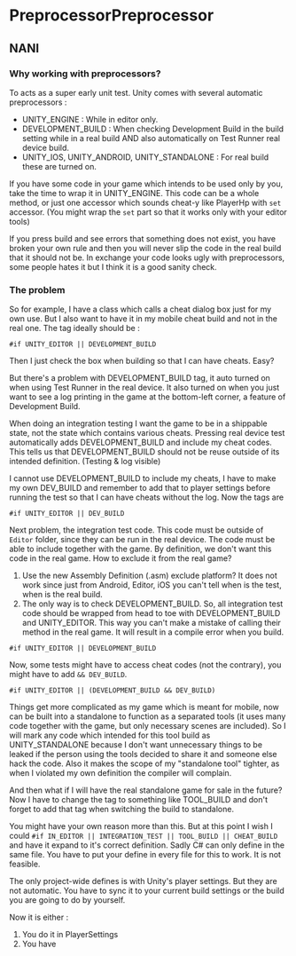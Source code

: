# PreprocessorPreprocessor 

## NANI

### Why working with preprocessors?

To acts as a super early unit test. Unity comes with several automatic preprocessors :

- UNITY_ENGINE : While in editor only.
- DEVELOPMENT_BUILD : When checking Development Build in the build setting while in a real build AND also automatically on Test Runner real device build.
- UNITY_IOS, UNITY_ANDROID, UNITY_STANDALONE : For real build these are turned on.

If you have some code in your game which intends to be used only by you, take the time to wrap it in UNITY_ENGINE. This code can be a whole method, or just one accessor which sounds cheat-y like PlayerHp with `set` accessor. (You might wrap the `set` part so that it works only with your editor tools)

If you press build and see errors that something does not exist, you have broken your own rule and then you will never slip the code in the real build that it should not be. In exchange your code looks ugly with preprocessors, some people hates it but I think it is a good sanity check.

### The problem

So for example, I have a class which calls a cheat dialog box just for my own use. But I also want to have it in my mobile cheat build and not in the real one. The tag ideally should be : 

```
#if UNITY_EDITOR || DEVELOPMENT_BUILD
```

Then I just check the box when building so that I can have cheats. Easy?

But there's a problem with DEVELOPMENT_BUILD tag, it auto turned on when using Test Runner in the real device. It also turned on when you just want to see a log printing in the game at the bottom-left corner, a feature of Development Build.

When doing an integration testing I want the game to be in a shippable state, not the state which contains various cheats. Pressing real device test automatically adds DEVELOPMENT_BUILD and include my cheat codes. This tells us that DEVELOPMENT_BUILD should not be reuse outside of its intended definition. (Testing & log visible)

I cannot use DEVELOPMENT_BUILD to include my cheats, I have to make my own DEV_BUILD and remember to add that to player settings before running the test so that I can have cheats without the log. Now the tags are

```
#if UNITY_EDITOR || DEV_BUILD
```

Next problem, the integration test code. This code must be outside of `Editor` folder, since they can be run in the real device. The code must be able to include together with the game. By definition, we don't want this code in the real game. How to exclude it from the real game?

1. Use the new Assembly Definition (.asm) exclude platform? It does not work since just from Android, Editor, iOS you can't tell when is the test, when is the real build. 
2. The only way is to check DEVELOPMENT_BUILD. So, all integration test code should be wrapped from head to toe with DEVELOPMENT_BUILD and UNITY_EDITOR. This way you can't make a mistake of calling their method in the real game. It will result in a compile error when you build.

```
#if UNITY_EDITOR || DEVELOPMENT_BUILD
```

Now, some tests might have to access cheat codes (not the contrary), you might have to add `&& DEV_BUILD`.

```
#if UNITY_EDITOR || (DEVELOPMENT_BUILD && DEV_BUILD)
```

Things get more complicated as my game which is meant for mobile, now can be built into a standalone to function as a separated tools (it uses many code together with the game, but only necessary scenes are included). So I will mark any code which intended for this tool build as UNITY_STANDALONE because I don't want unnecessary things to be leaked if the person using the tools decided to share it and someone else hack the code. Also it makes the scope of my "standalone tool" tighter, as when I violated my own definition the compiler will complain.

And then what if I will have the real standalone game for sale in the future? Now I have to change the tag to something like TOOL_BUILD and don't forget to add that tag when switching the build to standalone.

You might have your own reason more than this. But at this point I wish I could `#if IN_EDITOR || INTEGRATION_TEST || TOOL_BUILD || CHEAT_BUILD` and have it expand to it's correct definition. Sadly C# can only define in the same file. You have to put your define in every file for this to work. It is not feasible.

The only project-wide defines is with Unity's player settings. But they are not automatic. You have to sync it to your current build settings or the build you are going to do by yourself.

Now it is either :
1. You do it in PlayerSettings
2. You have 